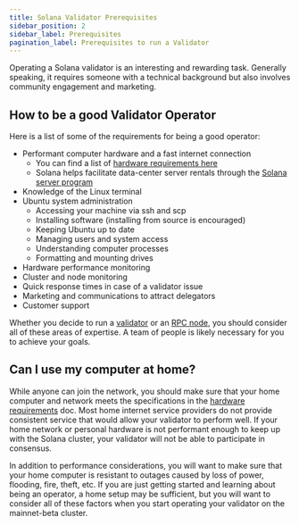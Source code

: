 ```yaml
---
title: Solana Validator Prerequisites
sidebar_position: 2
sidebar_label: Prerequisites
pagination_label: Prerequisites to run a Validator
---
```


Operating a Solana validator is an interesting and rewarding task. Generally speaking, it requires someone with a technical background but also involves community engagement and marketing.

## How to be a good Validator Operator

Here is a list of some of the requirements for being a good operator:

- Performant computer hardware and a fast internet connection
  - You can find a list of [hardware requirements here](./requirements.md)
  - Solana helps facilitate data-center server rentals through the [Solana server program](https://solana.foundation/server-program)
- Knowledge of the Linux terminal
- Ubuntu system administration
  - Accessing your machine via ssh and scp
  - Installing software (installing from source is encouraged)
  - Keeping Ubuntu up to date
  - Managing users and system access
  - Understanding computer processes
  - Formatting and mounting drives
- Hardware performance monitoring
- Cluster and node monitoring
- Quick response times in case of a validator issue
- Marketing and communications to attract delegators
- Customer support

Whether you decide to run a [validator](../what-is-a-validator.md) or an [RPC node](../what-is-an-rpc-node.md), you should consider all of these areas of expertise. A team of people is likely necessary for you to achieve your goals.

## Can I use my computer at home?

While anyone can join the network, you should make sure that your home computer and network meets the specifications in the [hardware requirements](./requirements.md) doc. Most home internet service providers do not provide consistent service that would allow your validator to perform well. If your home network or personal hardware is not performant enough to keep up with the Solana cluster, your validator will not be able to participate in consensus.

In addition to performance considerations, you will want to make sure that your home computer is resistant to outages caused by loss of power, flooding, fire, theft, etc. If you are just getting started and learning about being an operator, a home setup may be sufficient, but you will want to consider all of these factors when you start operating your validator on the mainnet-beta cluster.